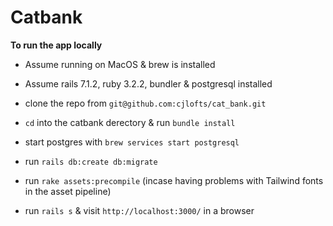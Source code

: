 # Catbank

**To run the app locally**
* Assume running on MacOS & brew is installed
* Assume rails 7.1.2, ruby 3.2.2, bundler & postgresql installed

* clone the repo from `git@github.com:cjlofts/cat_bank.git`
* `cd` into the catbank derectory & run `bundle install`
* start postgres with `brew services start postgresql`
* run `rails db:create db:migrate`
* run `rake assets:precompile` (incase having problems with Tailwind fonts in the asset pipeline)
* run `rails s` & visit `http://localhost:3000/` in a browser

